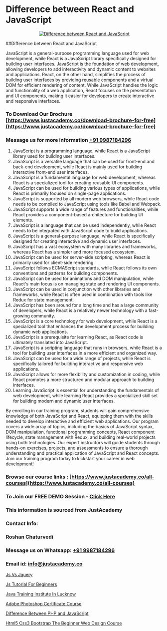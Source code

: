 # Difference between React and JavaScript

<p align="center">
  <a href="https://justacademy.co/course-detail/javascript-training">
    <img src="https://justacademy.co/storage2/course_image/1676636853_course_image.webp" alt="Difference between React and JavaScript">
  </a>
</p>
##Difference between React and JavaScript

JavaScript is a general-purpose programming language used for web development, while React is a JavaScript library specifically designed for building user interfaces. JavaScript is the foundation of web development, allowing developers to add interactivity and dynamic content to websites and applications. React, on the other hand, simplifies the process of building user interfaces by providing reusable components and a virtual DOM for efficient rendering of content. While JavaScript handles the logic and functionality of a web application, React focuses on the presentation and UI components, making it easier for developers to create interactive and responsive interfaces.
### To Download Our Brochure [https://www.justacademy.co/download-brochure-for-free](https://www.justacademy.co/download-brochure-for-free)
### Message us for more information [+91 9987184296](https://api.whatsapp.com/send?phone=919987184296)
1) JavaScript is a programming language, while React is a JavaScript library used for building user interfaces.
2) JavaScript is a versatile language that can be used for front-end and back-end development, while React is mainly used for building interactive front-end user interfaces.
3) JavaScript is a fundamental language for web development, whereas React is a specialized tool for creating reusable UI components.
4) JavaScript can be used for building various types of applications, while React is primarily focused on single-page applications.
5) JavaScript is supported by all modern web browsers, while React code needs to be compiled to JavaScript using tools like Babel and Webpack.
6) JavaScript supports a wide range of features and functionalities, while React provides a component-based architecture for building UI elements.
7) JavaScript is a language that can be used independently, while React needs to be integrated with JavaScript code to build applications.
8) JavaScript is a general-purpose language, while React is specifically designed for creating interactive and dynamic user interfaces.
9) JavaScript has a vast ecosystem with many libraries and frameworks, whereas React has a simpler and more focused ecosystem.
10) JavaScript can be used for server-side scripting, whereas React is primarily used for client-side rendering.
11) JavaScript follows ECMAScript standards, while React follows its own conventions and patterns for building components.
12) JavaScript can be used for animations and DOM manipulation, while React's main focus is on managing state and rendering UI components.
13) JavaScript can be used in conjunction with other libraries and frameworks, while React is often used in combination with tools like Redux for state management.
14) JavaScript has been around for a long time and has a large community of developers, while React is a relatively newer technology with a fast-growing community.
15) JavaScript is a core technology for web development, while React is a specialized tool that enhances the development process for building dynamic web applications.
16) JavaScript is a prerequisite for learning React, as React code is ultimately translated into JavaScript.
17) JavaScript is a scripting language that runs in browsers, while React is a tool for building user interfaces in a more efficient and organized way.
18) JavaScript can be used for a wide range of projects, while React is specifically tailored for building interactive and responsive web applications.
19) JavaScript allows for more flexibility and customization in coding, while React promotes a more structured and modular approach to building interfaces.
20) Learning JavaScript is essential for understanding the fundamentals of web development, while learning React provides a specialized skill set for building modern and dynamic user interfaces. 

By enrolling in our training program, students will gain comprehensive knowledge of both JavaScript and React, equipping them with the skills needed to develop interactive and efficient web applications. Our program covers a wide array of topics, including the basics of JavaScript syntax, DOM manipulation, functional programming concepts, React component lifecycle, state management with Redux, and building real-world projects using both technologies. Our expert instructors will guide students through hands-on exercises, projects, and assessments to ensure a thorough understanding and practical application of JavaScript and React concepts. Join our training program today to kickstart your career in web development!

### Browse our course links : [https://www.justacademy.co/all-courses](https://www.justacademy.co/all-courses) 
### To Join our FREE DEMO Session - [Click Here](https://www.justacademy.co/register-for-course-demo)


### This information is sourced from JustAcademy
### Contact Info:
### Roshan Chaturvedi
### Message us on Whatsapp: [+91 9987184296](https://api.whatsapp.com/send?phone=919987184296)
### Email id: [info@justacademy.co](mailto:info@justacademy.co)
                
[Js Vs Jquery](https://www.linkedin.com/pulse/js-vs-jquery-justacademy-beangaluru-nsxye?trackingId=xpeRKOGVm8Rri1Q1T3i5qA%3D%3D&lipi=urn%3Ali%3Apage%3Ad_flagship3_company_admin%3BdtMOk%2FoJQbqjCxIYjkJm%2FA%3D%3D)

[Js Tutorial For Beginners](https://www.linkedin.com/pulse/js-tutorial-beginners-justacademy-coimbatore-rdaye?trackingId=6oyixMraqPcLedflvkNdKA%3D%3D&lipi=urn%3Ali%3Apage%3Ad_flagship3_company_admin%3B7mNmKz24Tx%2BfRDkV0HwLig%3D%3D)

[Java Training Institute In Lucknow](https://medium.com/@roneet705/java-training-institute-in-lucknow-7f554bef50fb)

[Adobe Photoshop Certificate Course](https://medium.com/@roneet705/adobe-photoshop-certificate-course-46b73e29f189)

[Difference Between PHP and JavaScript](https://justacademyin.github.io/justacademy/difference-between-php-and-javascript)

[Html5 Css3 Bootstrap The Beginner Web Design Course](https://justacademyin.github.io/justacademy/html5-css3-bootstrap-the-beginner-web-design-course)

